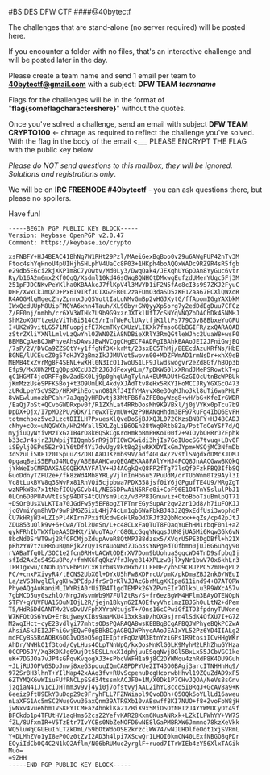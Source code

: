 #BSIDES DFW CTF
####@40bytectf

The challenges that are stand-alone (no server required) will be posted here.

If you encounter a folder with no files, that's an interactive challenge and will be posted later in the day.


Please create a team name and send 1 email per team to **40bytectf@gmail.com** with a subject:  **DFW TEAM _teamname_**


Flags for the challenges will be in the format of   "**flag{someflagcharactershere}**"  without the quotes.


Once you've solved a challenge, send an email with subject **DFW TEAM <teamname> CRYPTO100**  <- chnage as required to reflect the challenge you've solved.   With the flag in the body of the email <___ PLEASE ENCRYPT THE FLAG with the public key below

*Please do NOT send questions to this mailbox, they will be ignored.  Solutions and registrations only*.

We will be on **IRC FREENODE #40bytectf** - you can ask questions there, but please no spoilers.

Have fun!

```
-----BEGIN PGP PUBLIC KEY BLOCK-----
Version: Keybase OpenPGP v2.0.47
Comment: https://keybase.io/crypto

xsFNBFY+HJ4BEAC41BhNg7W1RHt29Pzl/MAeiGexBgBoo0v29u6AWgFUP42nTv3M
Ftoc4shYqHnoU4pUIHjhSHLphV4UaCc8P03+1HKph4boAQQxWADc9RZ9R4sR5fgb
e29db5E6ci2kjXKPIm8C7yOwtv/Md0Ly3/DwqQak4/JEXqhUYGpOAn8YyGuc6vtr
Ry/b16A2m6mx2Kf0OqQ/Xsdml10kd4GsOWq8QNHOtDMxwqEufzdUMerYUgc5Fj3M
251pFJDCNKvPeYKlha0KBAAkcJ7flKpV4l3MVYD1iF2N5fAo8cI3s9S7ZKJ2FyuC
DHF/XwxCkJmQZO+Px6I9IRfJOIXG2EB0L2zaFUmO3daSD5zKE1Zaa67ECXlQWXoR
R4AOGMlqMgecZnyZpnnxJoQSYottIaLuNMvGmBp2vHGJXytG/ffApomIGgYAXbkM
IWxQcdUUpM8UipFMQYA6xhn4Tauh/XL90by+GWQyyXp5org7y2edDdEgDuu7CFCz
Z/FF0nj/nmhh/cr6XV3WIHk7U9b9G9xzrJXTklUfTZcSNYqVNQZbDAChDk45NMHJ
ShM2oXGUYtzeUzViTh8i514CS/rInfWePclUAytfjK1ltPs779CGvB8BbxeYuGPU
I+UK2W9vitLG571MFuopjzfE7XcmTKyCXUzVLIKXk7fmsoG8bBGIFR/zxQARAQAB
zStrZXliYXNlLmlvLzQwYnl0ZWN0ZiA8NDBieXRlY3RmQGtleWJhc2UuaW8+wsF0
BBMBCgAeBQJWPhyeAhsDAwsJBwMVCggCHgECF4ADFgIBAhkBAAoJEI2JFniGwjEQ
/7sP/2V/DVCa9ZZSOtY+y1ffgNf3X+krMt/23sxEC5ThMj/BEEcdAzuKRfNs/HbE
BGNE/lUCEucZ0g57oHJY2gBmzIkJJMUVot5wpvn00+MOZFWmAD1rmNsDr+xhX9eB
MEMB4txZvrMg8F4SENL+wXHl0N3IcQ1IwoUS1LF9Jlwdswogvr2eZd8Gf/hBOp3b
Efp9/MxXUN2MIgQDpsXCcU3Zh2J6JdFexyKLm/7pDKWG0lxXRndJMePSRowtkT+p
qC1HGMT4joORFFgBwZadSK0Lj9p0ghqUAgTylnA+EUMADUtHGzGIOcUtnBcWPBUk
jKmMzzUseSPFK5Boj+t3O9UmLKL4xdyXJAdTtv8eHx5RKYIHoMCCJRyYGXGcO473
zURdLpeY5oVSZb/HRXPihEotvnO81RfJ4IfYMAyvX8e3OqMJhoJkl8uTi6waPHLF
8vWEwlumozbPCahr7aJqqQyHRDvtj33MtFB6faZFE0oyWzg8+vH/bG+KfeIrGWDR
/EaQj7bSt+QCvbGWDRxpv0f/R1ZXhLat4RRbDosMh9K9VBxl/j0jVYKx0pTcu7b9
DpDX+Ojx/I7pMO2PU/9DK/irewxTEymUW+QzP9HANqHhdm3BF97RuFg4IbO6EvFH
totmchpoz5vcJLzctDIILH7PxuesXlQveDoSjBJXQJL072CKzsBNBFY+HJ4BCADJ
cNhy+cOx+uNQGWXh/Hh2MYall5XLZgLiB6OEn28tWq0Rtb8Za/PptTdCeYSf7d/Q
myjiuQyNYivMzTxGzIB4rO8k6QSkCgKroHmkbBmPHKoI00f2+9IOybOHRrJZEphk
b33cJr4sjrZJUWpijTIQqmb5rR9j8TI0WCXwidi3hjIs7GoIUocSG7tvuq+LBv0F
iSEylj0EPe5E2r91Y6tDf4Yi7dvUgy8kt8q2jwRKXDYIxGmJYpm+WSQjMC3NfmDb
3oSzuLiSRE1z0TSpuuZ3ZDBLAaDJKzmbs9V/adf4GL4x/2vstlSNgdxdDMcXJDMJ
OpgaqBeiS5EFuJ4ML6y/ABEBAAHCwoQEGAEKAA8FAlY+HJ4FCQ8JnAACGwwBKQkQ
jYkWeIbCMRDAXSAEGQEKAAYFAlY+HJ4ACgkQxQ8FP2fTg77lsQf9FzkFBQ3IfbSQ
GuoDdnyTZPU2e+/fk8zWd4Mh8YRLyVjlnInHo6u57PuUdM/orTUoWnm0Tz9Ayl3I
Vc8tLukBVV8q3SWvPx81RnVQi5cjpbwa7PDX358jsf0iY6jGPgufTE4U9/MRgZgT
wzNPkW8x7x1tNefIOUyGCvb4L/NEG5DPwAiN5RFd0i+CoF96E1O4TnY5slulPbJ1
0LCn6D0PUAvVtIs5p94DTS4tQUYsm9lqz/v3PP8IGnuviz+OtoBboTiuBmlpQT71
+DSQr0UsXVLKTIa70JGdFw5y5EF8ogZTPTnrEGySupAr2qw2zr1Od8/h7iuFQKJJ
jcGVmiYgm8hVD/9wPiMGZGixL4Hj74cLm1qb6WaFbkBJ43JZQ9xEdfUsi3wophdP
CU7kHRjW3+LZIpPl4KIrn7PxifUcdwEoHlReOdXRJf32QbMoxx++qZs/cp42pJtJ
ZDU853uOlk9v+6+CwA/Tol2UeSn/L+c48CLxFaQTuT8FQaqYuEhHM1rbqF0ni+aZ
gykFRhIbTWXfbeAA5DHKt/iWuoTAo/rG80LcGqqYNqqsJUM8jUA5Mi6Kqw3Gk6vN
8bcNd0SrWT9wj2RfGFCMjpZdupAveR8QtMPJB8dzsx5/XVqrU5PE3DgDBfl+h21X
pRhzYW7tzuRRouBQmPjk2YQy1sr4uoNMd7JGp3sYNPgedTOfbmn0jUJ6G6uhqy90
rVABaTfg0b/3OC1e2fcn0RHvUACWtODErXV7Dom9bUohuaSgqcWD4TnD9sfpbqIj
sfId2AxZeS4SGu8Po/+fmWK6FqQkzVfrJkye814XPLzwBjlXyNr1bwV70x6khLr3
IPR1gxwu/CNOhUpYvEbPUZCxK1rbWsVRoHxh71LFF0EZybSO9CBUzPC52m0+qPLz
PC/+cnxPXivyR4/tECNS2UbX0l+DYxU5hFw8XDPrcU/pmK/pkDmaZBJ2nk0/WEuI
La/zVS3HwglElygKHw3PEdpJfrSrBrKlVJJAcGbrMLgXKIpa611ind94+87ATQRW
PhyeAQgAuKaniMLIWYRiA0rUiIB4T1gdTEMPk2GYZPvnEIr7OlkoLu3R9WXcA57v
7gbMCD5uy0szhlO/NrgJWsvmWb9M7FUlZtRs/S+fr6ezBgWM4HFlm3BAyOTENOpN
STFY+qYUVPUA15DuNIOjL2R/jejn1Bkyn62IA0EfvyVhzlmzIBJGh0uLtN2+dPem
T5/HdR6DdOANTMv2VsDvUVFphXYraWtujsT+/Ons16cCPwiGfITO3fpdnyTUWone
W7KFQtOS6YvD+ErBujweyXIBs9aaMKU413xk8aD/hQX9sjrn4lSdK4QfXU7I+G7Z
M2wqIHct+cyE2Bvdlyi77mhtsODsPQARAQABwsKEBBgBCgAPBQJWPhyeBQkPCZwA
AhsiASkJEI2JFniGwjEQwF0gBBkBCgAGBQJWPhyeAAoJEAIxYL52Pz6YD4IIALg2
mdFCyBS5RdAOBX6OG1vQ3eQ5egIEIpfrFqOzNM3BtnYziGPs1R9tosiICvHHgWKr
AhDr/NWHkO1f3tod/CyLHus4OLpTNnWpO/kxOosMnKlG0LK9MyhM2LRhZhuGYHza
0CCPD5JY/Xq3K0KJg69ujDt5ESLLnxX1dphjuuESqqNvjBGl5BxLx55JCbVGC1ke
uK+7DGJOa7vJP4sGPqvKvqogXJ3+sPbcVWFH1a9j8C2DYWMqu4zhRdP8K4DU9Guh
+JLjRUJOPV6SDoJnwj8xeG3pouuIQmCA8PDPYUe2IT43O0BAgj3arcITNHHnHq9/
972Sr8H3lhnT+YIlMap42xAAq3fv+RUvScpenuDcgHcorwbHhvl19ZQuZdAD9xF5
6ZTYMQK6wWIiuFUfRNCLpSSd34tssmkACJF0+1M/X0Dk1P7CHvJQOA/NeVs8sGnv
jzqiaN41JV1cIJHTmm3v9vj4yi0j7ofstvyjAAL2ihYC8cco5I0RqJ+GcAV8a9+K
6eeiz9ftU9EkY8uDqp29c9FryhFLL7FZNWiapl9QvoBBh+Q5OQk6oYLlLd16aweu
nLaXFG1Ac5mSC2WusGvu36axQnm39ATR9Xb10vABswff8KI7NUO+f8+ZvoFoW8jH
jwNxv4vueNbm1VSKPYTCM+az4hnklKa21ZBiX9x5MiOSOtNRIzJ4YYWMDCyOt49f
BFCkdo1p4TFUtHV1aqHms62cs22YefvKAR28Kxm6KusANRxk+LZkILFWhYY+VW7S
fZL/8UfxmIR+V5TzEtr7IvYCBs0NbZeNOFD6wNE8lGaPMBRXW6Jmmno78kzXeVkk
WQ5luWqCGUEuInLTZkDmL/59bOtWdoOSE2krzclWW74/wNJUHDlfeOot1xjSVRmL
Y+DLMhZVo1yI8eP0Oz0tZvI2AD3h4lpi7XScwQr1LHOI0kmCN40LExfNBGO8qPDr
EOyiIdCbOQ4C2N1kO2Aflm/N06bRUMucZyrglF+ruod7ITrWIEb4zY56XlxTAGik
Muo=
=9ZHH
-----END PGP PUBLIC KEY BLOCK-----
```
